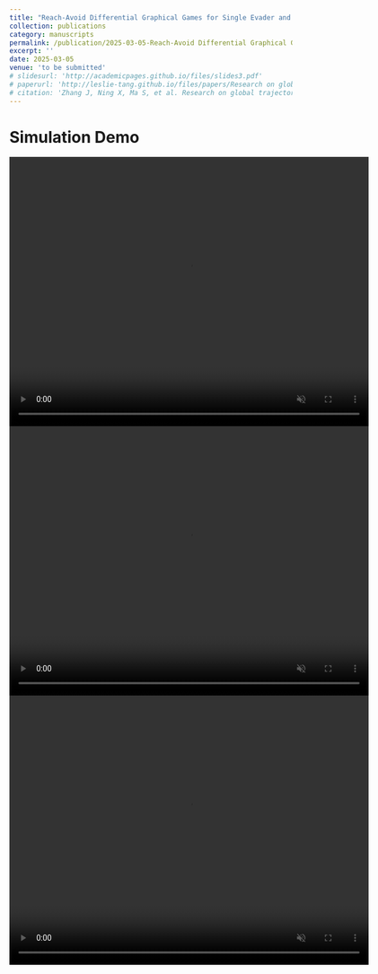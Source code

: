 ```yaml
---
title: "Reach-Avoid Differential Graphical Games for Single Evader and Multiple Pursuers with Nonlinear Dynamics"
collection: publications
category: manuscripts
permalink: /publication/2025-03-05-Reach-Avoid Differential Graphical Games for Single Evader and Multiple Pursuers with Nonlinear Dynamics
excerpt: ''
date: 2025-03-05
venue: 'to be submitted'
# slidesurl: 'http://academicpages.github.io/files/slides3.pdf'
# paperurl: 'http://leslie-tang.github.io/files/papers/Research on global trajectory planning for UAV based on the information interaction and aging mechanism Wolfpack algorithm.pdf'
# citation: 'Zhang J, Ning X, Ma S, et al. Research on global trajectory planning for UAV based on the information interaction and aging mechanism Wolfpack algorithm[J]. Expert Systems with Applications, 2025: 126867.'
---
```


# Simulation Demo
<video width="640" height="480" controls loop="" muted="" aotoplay="">
    <source src="https://github.com/Leslie-Tang/Leslie-Tang.github.io/raw/refs/heads/master/files/videos/Reach-Avoid%20Differential%20Graphical%20Games%20for%20Single%20Evader%20and%20Multiple%20Pursuers%20with%20Nonlinear%20Dynamics/trajectory1.9dt=0.05.mp4">
</video>

<video width="640" height="480" controls loop="" muted="" aotoplay="">
    <source src="https://github.com/Leslie-Tang/Leslie-Tang.github.io/raw/refs/heads/master/files/videos/Reach-Avoid%20Differential%20Graphical%20Games%20for%20Single%20Evader%20and%20Multiple%20Pursuers%20with%20Nonlinear%20Dynamics/trajectory2.5dt=0.01.mp4">
</video>

<video width="640" height="480" controls loop="" muted="" aotoplay="">
    <source src="https://github.com/Leslie-Tang/Leslie-Tang.github.io/raw/refs/heads/master/files/videos/Reach-Avoid%20Differential%20Graphical%20Games%20for%20Single%20Evader%20and%20Multiple%20Pursuers%20with%20Nonlinear%20Dynamics/trajectoryLinedt=0.01.mp4">
</video>